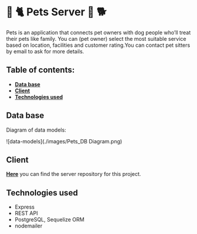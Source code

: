 #  🐾 🐈‍ Pets Server 🐾 🐕

Pets is an application that connects pet owners with dog people who’ll treat their pets like family. You can (pet owner) select the most suitable service based on location, facilities and customer rating.You can contact pet sitters by email to ask for more details.

## Table of contents:

- **[Data base](#data-base)**
- **[Client](#client)**
- **[Technologies used](#technologies-used)**


## Data base

Diagram of data models:

![data-models](./images/Pets_DB Diagram.png)

## Client

**[Here](https://github.com/paula-morales/fluffy-world-client)** you can find the server repository for this project.

## Technologies used

- Express
- REST API
- PostgreSQL, Sequelize ORM
- nodemailer

